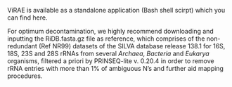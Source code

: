ViRAE is available as a standalone application (Bash shell scirpt) which you can find here.

For optimum decontamination, we highly recommend downloading and inputting the RiDB.fasta.gz file as reference, which comprises of the non-redundant (Ref NR99) datasets of the SILVA database release 138.1 for 16S, 18S, 23S and 28S rRNAs from several _Archaea_, _Bacteria_ and _Eukarya_ organisms, filtered a priori by PRINSEQ-lite v. 0.20.4 in order to remove rRNA entries with more than 1% of ambiguous N’s and further aid mapping procedures.
